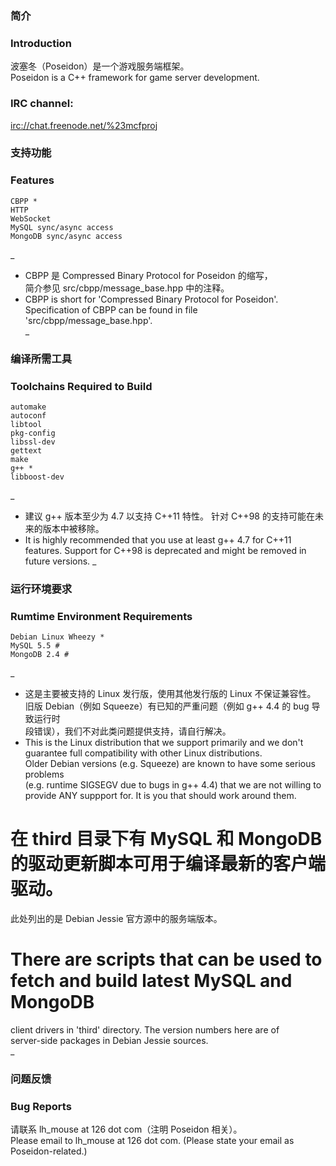 ### 简介
### Introduction

波塞冬（Poseidon）是一个游戏服务端框架。  
Poseidon is a C++ framework for game server development.  

### IRC channel:

<irc://chat.freenode.net/%23mcfproj>

### 支持功能
### Features

    CBPP *
    HTTP
    WebSocket
    MySQL sync/async access
    MongoDB sync/async access

_
* CBPP 是 Compressed Binary Protocol for Poseidon 的缩写，  
  简介参见 src/cbpp/message_base.hpp 中的注释。  
* CBPP is short for 'Compressed Binary Protocol for Poseidon'.  
  Specification of CBPP can be found in file 'src/cbpp/message_base.hpp'.  
_

### 编译所需工具
### Toolchains Required to Build

    automake
    autoconf
    libtool
    pkg-config
    libssl-dev
    gettext
    make
    g++ *
    libboost-dev

_
* 建议 g++ 版本至少为 4.7 以支持 C++11 特性。
  针对 C++98 的支持可能在未来的版本中被移除。
* It is highly recommended that you use at least g++ 4.7 for C++11 features.
  Support for C++98 is deprecated and might be removed in future versions.
_

### 运行环境要求
### Rumtime Environment Requirements

    Debian Linux Wheezy *
    MySQL 5.5 #
    MongoDB 2.4 #

_
* 这是主要被支持的 Linux 发行版，使用其他发行版的 Linux 不保证兼容性。  
  旧版 Debian（例如 Squeeze）有已知的严重问题（例如 g++ 4.4 的 bug 导致运行时  
  段错误），我们不对此类问题提供支持，请自行解决。  
* This is the Linux distribution that we support primarily and we don't  
  guarantee full compatibility with other Linux distributions.  
  Older Debian versions (e.g. Squeeze) are known to have some serious problems  
  (e.g. runtime SIGSEGV due to bugs in g++ 4.4) that we are not willing to  
  provide ANY suppport for. It is you that should work around them.  

# 在 third 目录下有 MySQL 和 MongoDB 的驱动更新脚本可用于编译最新的客户端驱动。  
  此处列出的是 Debian Jessie 官方源中的服务端版本。  
# There are scripts that can be used to fetch and build latest MySQL and MongoDB  
  client drivers in 'third' directory. The version numbers here are of  
  server-side packages in Debian Jessie sources.  
_

### 问题反馈
### Bug Reports

请联系 lh_mouse at 126 dot com（注明 Poseidon 相关）。  
Please email to lh_mouse at 126 dot com. (Please state your email as Poseidon-related.)  
